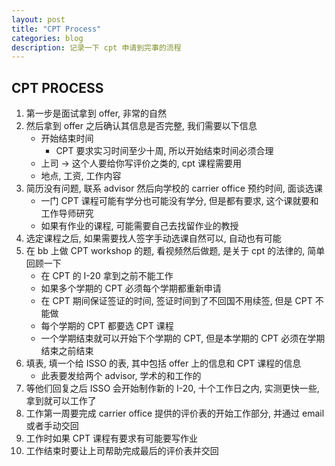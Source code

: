```yaml
---
layout: post
title: "CPT Process"
categories: blog
description: 记录一下 cpt 申请到完事的流程
---
```


## CPT PROCESS

1.  第一步是面试拿到 offer, 非常的自然
2.  然后拿到 offer 之后确认其信息是否完整, 我们需要以下信息
    -   开始结束时间
        -   CPT 要求实习时间至少十周, 所以开始结束时间必须合理
    -   上司 -> 这个人要给你写评价之类的, cpt 课程需要用
    -   地点, 工资, 工作内容
3.  简历没有问题, 联系 advisor 然后向学校的 carrier office 预约时间, 面谈选课
    -   一门 CPT 课程可能有学分也可能没有学分, 但是都有要求, 这个课就要和工作导师研究 
    -   如果有作业的课程, 可能需要自己去找留作业的教授
4.  选定课程之后, 如果需要找人签字手动选课自然可以, 自动也有可能
5.  在 bb 上做 CPT workshop 的题, 看视频然后做题, 是关于 cpt 的法律的, 简单回顾一下
    -   在 CPT 的 I-20 拿到之前不能工作
    -   如果多个学期的 CPT 必须每个学期都重新申请
    -   在 CPT 期间保证签证的时间, 签证时间到了不回国不用续签, 但是 CPT 不能做
    -   每个学期的 CPT 都要选 CPT 课程
    -   一个学期结束就可以开始下个学期的 CPT, 但是本学期的 CPT 必须在学期结束之前结束
6.  填表, 填一个给 ISSO 的表, 其中包括 offer 上的信息和 CPT 课程的信息
    -   此表要发给两个 advisor, 学术的和工作的
7.  等他们回复之后 ISSO 会开始制作新的 I-20, 十个工作日之内, 实测更快一些, 拿到就可以工作了
8.  工作第一周要完成 carrier office 提供的评价表的开始工作部分, 并通过 email 或者手动交回
9.  工作时如果 CPT 课程有要求有可能要写作业
10. 工作结束时要让上司帮助完成最后的评价表并交回
